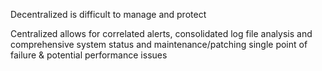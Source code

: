 Decentralized is difficult to manage and protect

Centralized allows for correlated alerts, consolidated log file analysis and   comprehensive system status and maintenance/patching
single point of failure & potential performance issues